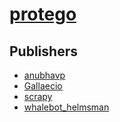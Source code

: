 # [protego](https://pypi.org/project/protego)



## Publishers
- [anubhavp](https://pypi.org/user/anubhavp)
- [Gallaecio](https://pypi.org/user/Gallaecio)
- [scrapy](https://pypi.org/user/scrapy)
- [whalebot_helmsman](https://pypi.org/user/whalebot_helmsman)

